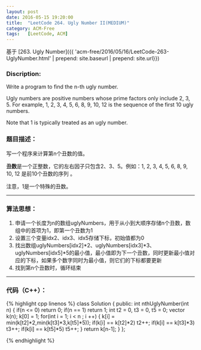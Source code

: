 ```yaml
---
layout: post
date: 2016-05-15 19:20:00
title:  "LeetCode 264. Ugly Number II(MEDIUM)"
category: ACM-Free
tags:   [LeetCode, ACM]
---
```


基于 [263. Ugly Number]({{ 'acm-free/2016/05/16/LeetCode-263-UglyNumber.html' | prepend: site.baseurl | prepend: site.url}})

### Discription:

Write a program to find the n-th ugly number.

Ugly numbers are positive numbers whose prime factors only include 2, 3, 5. For example, 1, 2, 3, 4, 5, 6, 8, 9, 10, 12 is the sequence of the first 10 ugly numbers.

Note that 1 is typically treated as an ugly number.

### 题目描述：

写一个程序来计算第n个丑数的值。

**丑数**是一个正整数，它的左右因子只包含2、3、5。例如：1, 2, 3, 4, 5, 6, 8, 9, 10, 12 是前10个丑数的序列 。

注意，1是一个特殊的丑数。

---

### 算法思想：

1. 申请一个长度为n的数组uglyNumbers，用于从小到大顺序存储n个丑数，数组中的首项为1，即第一个丑数为1  
2. 设置三个变量idx2、idx3、idx5存储下标，初始值都为0  
3. 找出数组uglyNumbers[idx2]*2、uglyNumbers[idx3]*3、uglyNumbers[idx5]*5的最小值，最小值即为下一个丑数，同时更新最小值对应的下标，如果多个数字同时为最小值，则它们的下标都要更新
4. 找到第n个丑数时，循环结束

---

### 代码（C++）：

{% highlight cpp linenos %}
class Solution {
public:
    int nthUglyNumber(int n) 
    {
        if(n <= 0) return 0; 
        if(n == 1) return 1; 
        int t2 = 0, t3 = 0, t5 = 0;
        vector<int> k(n);
        k[0] = 1;
        for(int i  = 1; i < n ; i ++)
        {
            k[i] = min(k[t2]*2,min(k[t3]*3,k[t5]*5));
            if(k[i] == k[t2]*2) t2++; 
            if(k[i] == k[t3]*3) t3++;
            if(k[i] == k[t5]*5) t5++;
        }
        return k[n-1];
    }
};

{% endhighlight %}

